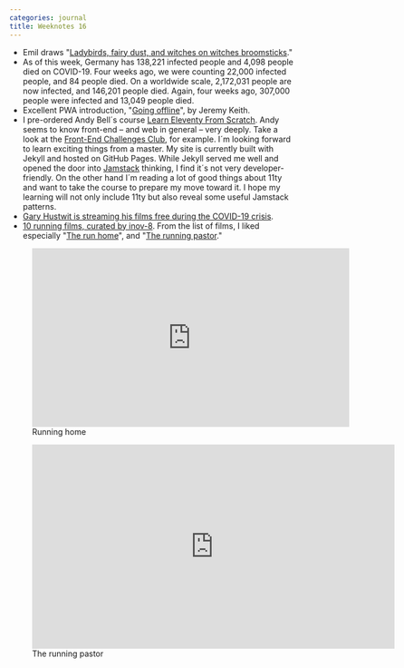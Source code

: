 ```yaml
---
categories: journal
title: Weeknotes 16
---
```

- Emil draws "[Ladybirds, fairy dust, and witches on witches broomsticks](/emil-drawing/ladybird-fairy-dust-witches-on-witches-broomsticks/)."
- As of this week, Germany has 138,221 infected people and 4,098 people died on COVID-19. Four weeks ago, we were  counting 22,000 infected people, and 84 people died. On a worldwide scale,  2,172,031 people are now infected, and 146,201 people died. Again, four weeks ago, 307,000 people were infected and 13,049 people died. 
- Excellent PWA introduction, "[Going offline](/reading/going-offline-video/)", by Jeremy Keith.
- I pre-ordered Andy Bell´s course [Learn Eleventy From Scratch](https://piccalil.li/course/learn-eleventy-from-scratch/). Andy seems to know front-end – and web in general – very deeply. Take a look at the [Front-End Challenges Club](https://piccalil.li/category/front-end%20challenges%20club/), for example. I´m looking forward to learn exciting things from a master. My site is currently built with Jekyll and hosted on GitHub Pages. While Jekyll served me well and opened the door into [Jamstack](https://jamstack.wtf) thinking, I find it´s not very developer-friendly. On the other hand I´m reading a lot of good things about 11ty and want to take the course to prepare my move toward it. I hope my learning will not only include 11ty but also reveal some useful Jamstack patterns. 
- [Gary Hustwit is streaming his films free during the COVID-19 crisis](https://www.hustwit.com).
- [10 running films, curated by inov-8](https://www.inov-8.com/blog/10-inspirational-running-films/). From the list of films, I liked especially "[The run home](https://www.youtube.com/watch?v=6klZXokN_gw)", and "[The running pastor](https://vimeo.com/340472874)." 
 
<figure>
<iframe width="560" height="315" src="https://www.youtube.com/embed/6klZXokN_gw" frameborder="0" allow="accelerometer; autoplay; encrypted-media; gyroscope; picture-in-picture" allowfullscreen></iframe>
<figcaption>Running home</figcaption>
</figure>
 
<figure>
<iframe src="https://player.vimeo.com/video/340472874?color=ff9933&title=0&byline=0&portrait=0" width="640" height="360" frameborder="0" allow="autoplay; fullscreen" allowfullscreen></iframe>
<figcaption>The running pastor</figcaption>
</figure>